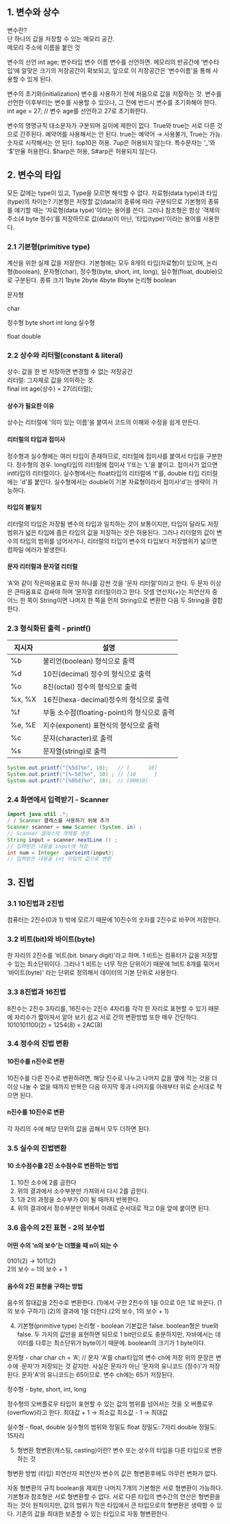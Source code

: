 ## 1. 변수와 상수
변수란?</br>
단 하나의 값을 저장할 수 있는 메모리 공간.</br>
메모리 주소에 이름을 붙인 것

변수의 선언
int 		age;
변수타입	변수 이름
변수를 선언하면. 메모리의 반공간에 ‘변수타입’에 알맞은 크기의 저장공간이 확보되고, 앞으로 이 저장공간은 ‘변수이름'을 통해 사용할 수 있게 된다.

변수의 초기화(initialization)
변수를 사용하기 전에 처음으로 값을 저장하는 것.
변수를 선언한 이후부터는 변수를 사용할 수 있으나, 그 전에 반드시 변수를 초기화해야 한다.
int age = 27; // 변수 age를 선언하고 27로 초기화한다.

변수의 명명규칙
대소문자가 구분되며 길이에 제한이 없다.
True와 true는 서로 다른 것으로 간주된다. 
예약어를 사용해서는 안 된다.
true는 예약어 → 사용불가, True는 가능. 
숫자로 시작해서는 안 된다.
top10은 허용. 7up은 허용되지 않는다. 
특수문자는 ‘_’와 '$'만율 허용한다.
$harp은 허용, S#arp은 허용되지 않는다.

## 2. 변수의 타입
모든 값에는 type이 있고, Type을 모르면 해석할 수 없다.
자료형(data type)과 타입(type)의 차이는?
기본형은 저장할 값(data)의 종류에 따라 구분되므로 기본형의 종류를 얘기할 때는 ‘자료형(data type)'이라는 용어를 쓴다. 그러나 참조형은 항상 ‘객체의 주소(4 byte 정수)’를 저장하므로 값(data)이 아닌, ‘타입(type)'이라는 용어를 사용한다.

### 2.1 기본형(primitive type)
계산을 위한 실제 값을 저장한다. 
기본형에는 모두 8개의 타입(자료형)이 있으며, 논리형(boolean), 문자형(char), 정수형(byte, short, int, long), 실수형(float, double)으로 구분된다.
종류 크기
1byte
2byte
4byte
8byte
논리형
boolean






문자형


char




정수형
byte
short
int
long
실수형




float
double


### 2.2 상수와 리터럴(constant & literal)
상수: 값을 한 번 저장하면 변경할 수 없는 저장공간</br>
리터럴: 그자체로 값을 의미하는 것.</br>
final int age(상수) = 27(리터럴); </br>

#### 상수가 필요한 이유
상수는 리터럴에 '의미 있는 이름'을 붙여서 코드의 이해와 수정을 쉽게 만든다.

#### 리터럴의 타입과 접미사
정수형과 실수형에는 여러 타입이 존재하므로, 리터럴에 접미사를 붙여서 타입을 구분한다. 
정수형의 경우. long타입의 리터럴에 접미사 ‘l’또는 ‘L’을 붙이고. 접미사가 없으면 int타입의 리터럴이다.
실수형에서는 float타입의 리터럴에 'f'를, double 타입 리터럴에는 'd'를 붙인다. 실수형에서는 double이 기본 자료형이라서 접미사'd'는 생략이 가능하다. 

#### 타입의 불일치
리터럴의 타입은 저장될 변수의 타입과 일치하는 것이 보통이지만, 타입이 달라도 저장 범위가 넓은 타입에 좁은 타입의 값을 저장하는 것은 허용된다. 그러나 리터럴의 값이 변수의 타입의 범위를 넘어서거나, 리터럴의 타입이 변수의 타입보다 저장범위가 넓으면 컴파일 에러가 발생한다.

#### 문자 리터럴과 문자열 리터럴
'A'와 같이 작은따옴표로 문자 하나를 감싼 것을 '문자 리터럴’이라고 한다. 두 문자 이상은 큰따옴표로 감싸야 하며 ‘문자열 리터럴이라고 한다.
덧셈 연산자(+)는 피연산자 중 어느 한 쪽이 String이면 나머지 한 쪽을 먼저 String으로 변환한 다음 두 String을 결합한다.

### 2.3 형식화된 출력 - printf()

| 지시자    | 설명                              |
|--------|---------------------------------|
| %b     | 불리언(boolean) 형식으로 출력            |
| %d     | 10진(decimal) 정수의 형식으로 출력        |
| %o     | 8진(octal) 정수의 형식으로 출력           |
| %x, %X | 16진(hexa-decimal)정수의 형식으로 출력    |
| %f     | 부동 소수점(floating-point)의 형식으로 출력 |
| %e, %E | 지수(exponent) 표현식의 형식으로 출력       |
| %c     | 문자(character)로 출력               |
| %s     | 문자열(string)로 출력                 | 

```java
System.out.printf("[%5d]%n", 10);   // [      10]
System.out.printf("[%-5d]%n", 10) ; // [10      ]	
System.out.printf("[%05d]%n", 10);  // [00010]
```

### 2.4 화면에서 입력받기 - Scanner
```java
import java.util .*; 
/ / Scanner 클래스를 사용하기 위해 추가
Scanner scanner = new Scanner (System. in) ; 
// Scanner 클래스의 객체를 생성
String input = scanner.nextLine () ; 
// 입력받은 내용을 input에 저장 
int num = Integer .parseint(input); 
// 입력받은 내용을 int 타입의 값으로 변환
```

## 3. 진법
### 3.1 10진법과 2진법
컴퓨터는 2진수(0과 1) 밖에 모르기 때문에 10진수의 숫자를 2진수로 바꾸어 저장한다.

### 3.2 비트(bit)와 바이트(byte)
한 자리의 2진수를 ‘비트(bit. binary digit)'라고 하며. 1 비트는 컴퓨터가 값을 저장할 수 있는 최소단위이다. 그러나 1 비트는 너무 작은 단위이기 때문에 1비트 8개를 묶어서 ‘바이트(byte)' 라는 단위로 정의해서 데이터의 기본 단위로 사용한다.

### 3.3 8진법과 16진법
8진수는 2진수 3자리를, 16진수는 2진수 4자리를 각각 한 자리로 표현할 수 있기 때문에 자리수가 짧아져서 알아 보기 쉽고 서로 간의 변환방법 또한 매우 간단하다.
1010101100(2) = 1254(8) = 2AC(8)

### 3.4 정수의 진법 변환
#### 10진수를 n진수로 변환
10진수를 다른 진수로 변환하려면, 해당 진수로 나누고 나머지 값을 옆에 적는 것을 더 이상 나눌 수 없을 때까지 반복한 다음 마지막 몫과 나머지를 아래부터 위로 순서대로 적으면 된다.

#### n진수를 10진수로 변환
각 자리의 수에 해당 단위의 값을 곱해서 모두 더하면 된다.

### 3.5 실수의 진법변환
#### 10 소수점수를 2진 소수점수로 변환하는 방법
1. 10진 소수에 2를 곱한다
2. 위의 결과에서 소수부분만 가져와서 다시 2를 곱한다.
3. 1과 2의 과정을 소수부가 0이 될 때까지 반복한다.
4. 위의 결과에서 정수부분만 위에서 아래로 순서대로 적고 0을 앞에 붙이면 된다.

### 3.6 음수의 2진 표현 - 2의 보수법
#### 어떤 수의 'n의 보수’는 더했을 때 n이 되는 수
0101(2) → 1011(2)  
2의 보수 = 1의 보수 + 1

#### 음수의 2진 표현을 구하는 방법
음수의 절대값을 2진수로 변환한다.
(1)에서 구한 2진수의 1을 0으로 0은 1로 바꾼다.
(1의 보수 구하기)
(2)의 결과에 1을 더한다.(2의 보수, 1의 보수 + 1)

4. 기본형(primitive type)
논리형 - boolean
기본값은 false.
 boolean형은 true와 false. 두 가지의 값만을 표현하면 되므로 1 bit만으로도 충분하지만, 자바에서는 데이터를 다루는 최소단위가 byte이기 때문에. boolean의 크기가 1 byte이다. 

문자형 - char
char ch = ‘A’;	// 문자 ‘A’를 char타입의 변수 ch에 저장
위의 문장은 변수에 ·문자’가 저장되는 것 같지만. 사실은 문자가 아닌 ‘문자의 유니코드 (정수)’가 저장된다. 문자'A'의 유니코드는 65이므로. 변수 ch에는 65가 저장된다.

정수형 - byte, short, int, long

정수형의 오버플로우
타입이 표현할 수 있는 값의 범위를 넘어서는 것을 오 버플로우(overflow)라고 한다.
최대값 + 1 → 최소값
최소값 - 1 → 최대값

실수형 - float, double
실수형의 범위와 정밀도
float 정밀도: 7자리
double 정밀도: 15자리





5. 형변환
형변환(캐스팅, casting)이란?
변수 또는 상수의 타입을 다른 타입으로 변환하는 것

형변환 방법
(타입) 피연산자
피연산자 변수의 값은 형변환후에도 아무런 변화가 없다.

자동 형변환의 규칙
boolean을 제외한 나머지 7개의 기본형은 서로 형변환이 가능하다. 
기본형과 참조형은 서로 형변환할 수 없다. 
서로 다른 타입의 변수간의 연산은 형변환을 하는 것이 원칙이지만, 값의 범위가 작은 타입에서 큰 타입으로의 형변환은 생략할 수 있다.
기존의 값을 최대한 보존할 수 있는 타입으로 자동 형변환한다.
